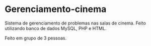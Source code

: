 # Gerenciamento-cinema
 Sistema de gerenciamento de problemas nas salas de cinema. Feito utilizando banco de dados MySQL, PHP e HTML.

Feito em grupo de 3 pessoas.
